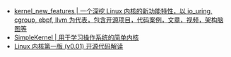 
- [kernel_new_features | 一个深挖 Linux 内核的新功能特性，以 io_uring, cgroup, ebpf, llvm 为代表，包含开源项目，代码案例，文章，视频，架构脑图等](https://github.com/0voice/kernel_new_features)
- [SimpleKernel | 用于学习操作系统的简单内核](https://github.com/Simple-XX/SimpleKernel)
- [Linux 内核第一版 (v0.01) 开源代码解读](https://seiya.me/blog/reading-linux-v0.01)
